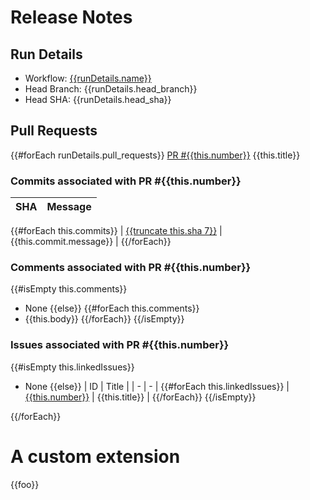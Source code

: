 # Release Notes 
## Run Details
- Workflow: [{{runDetails.name}}]({{runDetails.html_url}}) 
- Head Branch: {{runDetails.head_branch}} 
- Head SHA: {{runDetails.head_sha}} 

## Pull Requests
{{#forEach runDetails.pull_requests}}
[PR #{{this.number}}]({{this.html_url}}) {{this.title}}
### Commits associated with PR #{{this.number}}
| SHA | Message |
| - | - |
  {{#forEach this.commits}}
  | [{{truncate this.sha 7}}]({{this.html_url}}) | {{this.commit.message}} |
  {{/forEach}}
### Comments associated with PR #{{this.number}}
{{#isEmpty this.comments}}
 - None
{{else}} 
 {{#forEach this.comments}}
 - {{this.body}}
 {{/forEach}}
 {{/isEmpty}}
### Issues associated with PR #{{this.number}}
{{#isEmpty this.linkedIssues}}
 - None
{{else}} 
| ID | Title |
| - | - |
 {{#forEach this.linkedIssues}}
| [{{this.number}}]({{this.html_url}}) | {{this.title}} |
 {{/forEach}}
 {{/isEmpty}}
    
{{/forEach}}

# A custom extension
{{foo}}
